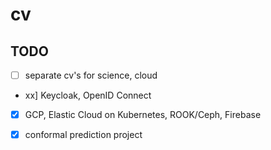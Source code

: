 # cv

## TODO

* [ ] separate cv's for science, cloud

* xx] Keycloak, OpenID Connect

* [x] GCP, Elastic Cloud on Kubernetes, ROOK/Ceph, Firebase

* [x] conformal prediction project
